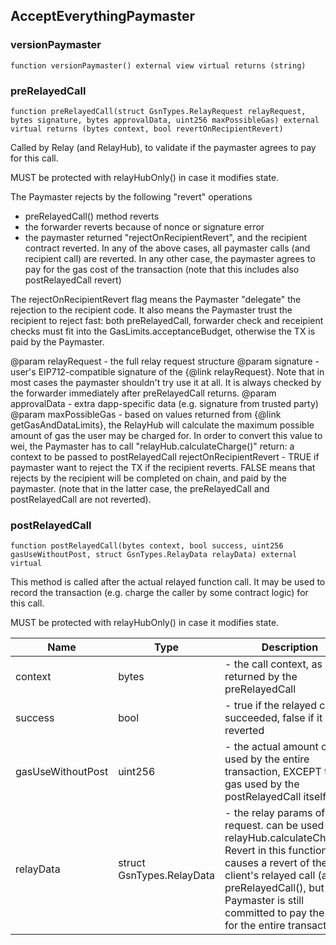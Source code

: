 ## AcceptEverythingPaymaster

### versionPaymaster

```solidity
function versionPaymaster() external view virtual returns (string)
```

### preRelayedCall

```solidity
function preRelayedCall(struct GsnTypes.RelayRequest relayRequest, bytes signature, bytes approvalData, uint256 maxPossibleGas) external virtual returns (bytes context, bool revertOnRecipientRevert)
```

Called by Relay (and RelayHub), to validate if the paymaster agrees to pay for this call.

MUST be protected with relayHubOnly() in case it modifies state.

The Paymaster rejects by the following "revert" operations
 - preRelayedCall() method reverts
 - the forwarder reverts because of nonce or signature error
 - the paymaster returned "rejectOnRecipientRevert", and the recipient contract reverted.
In any of the above cases, all paymaster calls (and recipient call) are reverted.
In any other case, the paymaster agrees to pay for the gas cost of the transaction (note
 that this includes also postRelayedCall revert)

The rejectOnRecipientRevert flag means the Paymaster "delegate" the rejection to the recipient
 code.  It also means the Paymaster trust the recipient to reject fast: both preRelayedCall,
 forwarder check and receipient checks must fit into the GasLimits.acceptanceBudget,
 otherwise the TX is paid by the Paymaster.

 @param relayRequest - the full relay request structure
 @param signature - user's EIP712-compatible signature of the {@link relayRequest}.
             Note that in most cases the paymaster shouldn't try use it at all. It is always checked
             by the forwarder immediately after preRelayedCall returns.
 @param approvalData - extra dapp-specific data (e.g. signature from trusted party)
 @param maxPossibleGas - based on values returned from {@link getGasAndDataLimits},
        the RelayHub will calculate the maximum possible amount of gas the user may be charged for.
        In order to convert this value to wei, the Paymaster has to call "relayHub.calculateCharge()"
 return:
     a context to be passed to postRelayedCall
     rejectOnRecipientRevert - TRUE if paymaster want to reject the TX if the recipient reverts.
         FALSE means that rejects by the recipient will be completed on chain, and paid by the paymaster.
         (note that in the latter case, the preRelayedCall and postRelayedCall are not reverted).

### postRelayedCall

```solidity
function postRelayedCall(bytes context, bool success, uint256 gasUseWithoutPost, struct GsnTypes.RelayData relayData) external virtual
```

This method is called after the actual relayed function call.
It may be used to record the transaction (e.g. charge the caller by some contract logic) for this call.

MUST be protected with relayHubOnly() in case it modifies state.

| Name | Type | Description |
| ---- | ---- | ----------- |
| context | bytes | - the call context, as returned by the preRelayedCall |
| success | bool | - true if the relayed call succeeded, false if it reverted |
| gasUseWithoutPost | uint256 | - the actual amount of gas used by the entire transaction, EXCEPT        the gas used by the postRelayedCall itself. |
| relayData | struct GsnTypes.RelayData | - the relay params of the request. can be used by relayHub.calculateCharge() Revert in this functions causes a revert of the client's relayed call (and preRelayedCall(), but the Paymaster is still committed to pay the relay for the entire transaction. |

